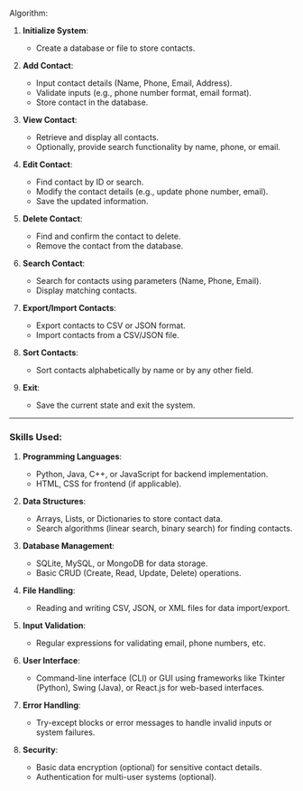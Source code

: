 
  
 Algorithm:

1. **Initialize System**:

   * Create a database or file to store contacts.

2. **Add Contact**:

   * Input contact details (Name, Phone, Email, Address).
   * Validate inputs (e.g., phone number format, email format).
   * Store contact in the database.

3. **View Contact**:

   * Retrieve and display all contacts.
   * Optionally, provide search functionality by name, phone, or email.

4. **Edit Contact**:

   * Find contact by ID or search.
   * Modify the contact details (e.g., update phone number, email).
   * Save the updated information.

5. **Delete Contact**:

   * Find and confirm the contact to delete.
   * Remove the contact from the database.

6. **Search Contact**:

   * Search for contacts using parameters (Name, Phone, Email).
   * Display matching contacts.

7. **Export/Import Contacts**:

   * Export contacts to CSV or JSON format.
   * Import contacts from a CSV/JSON file.

8. **Sort Contacts**:

   * Sort contacts alphabetically by name or by any other field.

9. **Exit**:

   * Save the current state and exit the system.

---

### Skills Used:

1. **Programming Languages**:

   * Python, Java, C++, or JavaScript for backend implementation.
   * HTML, CSS for frontend (if applicable).

2. **Data Structures**:

   * Arrays, Lists, or Dictionaries to store contact data.
   * Search algorithms (linear search, binary search) for finding contacts.

3. **Database Management**:

   * SQLite, MySQL, or MongoDB for data storage.
   * Basic CRUD (Create, Read, Update, Delete) operations.

4. **File Handling**:

   * Reading and writing CSV, JSON, or XML files for data import/export.

5. **Input Validation**:

   * Regular expressions for validating email, phone numbers, etc.

6. **User Interface**:

   * Command-line interface (CLI) or GUI using frameworks like Tkinter (Python), Swing (Java), or React.js for web-based interfaces.

7. **Error Handling**:

   * Try-except blocks or error messages to handle invalid inputs or system failures.

8. **Security**:

   * Basic data encryption (optional) for sensitive contact details.
   * Authentication for multi-user systems (optional).
